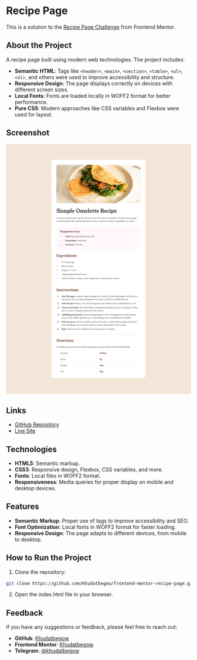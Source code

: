 # Recipe Page

This is a solution to the [Recipe Page Challenge](https://www.frontendmentor.io/challenges/recipe-page-KiTsR8QQKm) from Frontend Mentor.

## About the Project

A recipe page built using modern web technologies. The project includes:

- **Semantic HTML**: Tags like `<header>`, `<main>`, `<section>`, `<table>`, `<ul>`, `<ol>`, and others were used to improve accessibility and structure.
- **Responsive Design**: The page displays correctly on devices with different screen sizes.
- **Local Fonts**: Fonts are loaded locally in WOFF2 format for better performance.
- **Pure CSS**: Modern approaches like CSS variables and Flexbox were used for layout.

## Screenshot

![Screenshot](./design/desktop-design.jpg)

## Links

- [GitHub Repository](https://github.com/Khudatbegow/frontend-mentor-recipe-page)
- [Live Site](https://Khudatbegow.github.io/frontend-mentor-recipe-page)

## Technologies

- **HTML5**: Semantic markup.
- **CSS3**: Responsive design, Flexbox, CSS variables, and more.
- **Fonts**: Local files in WOFF2 format.
- **Responsiveness**: Media queries for proper display on mobile and desktop devices.

## Features

- **Semantic Markup**: Proper use of tags to improve accessibility and SEO.
- **Font Optimization**: Local fonts in WOFF2 format for faster loading.
- **Responsive Design**: The page adapts to different devices, from mobile to desktop.

## How to Run the Project

1. Clone the repository:

```bash
git clone https://github.com/Khudatbegow/frontend-mentor-recipe-page.git
```

2. Open the index.html file in your browser.

## Feedback

If you have any suggestions or feedback, please feel free to reach out:

- **GitHub**: [Khudatbegow](https://github.com/Khudatbegow)
- **Frontend Mentor**: [Khudatbegow](https://www.frontendmentor.io/profile/Khudatbegow)
- **Telegram**: [@khudatbegow](https://t.me/khudatbegow)
